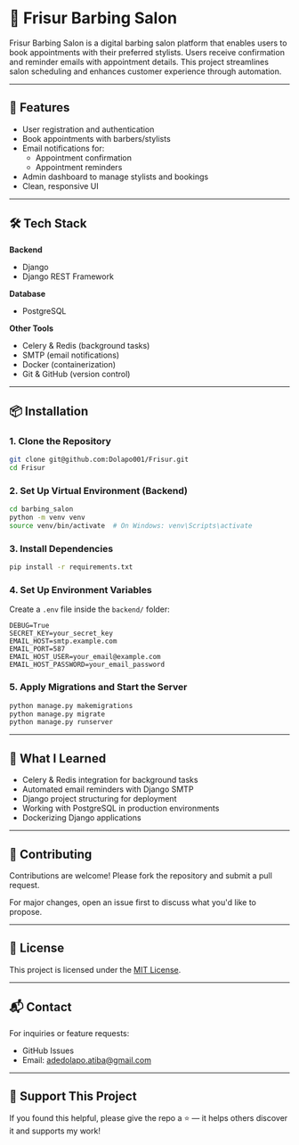 # 💈 Frisur Barbing Salon

Frisur Barbing Salon is a digital barbing salon platform that enables users to book appointments with their preferred stylists. Users receive confirmation and reminder emails with appointment details. This project streamlines salon scheduling and enhances customer experience through automation.

---

## 🚀 Features

- User registration and authentication
- Book appointments with barbers/stylists
- Email notifications for:
  - Appointment confirmation
  - Appointment reminders
- Admin dashboard to manage stylists and bookings
- Clean, responsive UI

---

## 🛠️ Tech Stack

**Backend**
- Django
- Django REST Framework

**Database**
- PostgreSQL

**Other Tools**
- Celery & Redis (background tasks)
- SMTP (email notifications)
- Docker (containerization)
- Git & GitHub (version control)

---


## 📦 Installation

### 1. Clone the Repository

```bash
git clone git@github.com:Dolapo001/Frisur.git
cd Frisur
```

### 2. Set Up Virtual Environment (Backend)

```bash
cd barbing_salon
python -m venv venv
source venv/bin/activate  # On Windows: venv\Scripts\activate
```

### 3. Install Dependencies

```bash
pip install -r requirements.txt
```

### 4. Set Up Environment Variables

Create a `.env` file inside the `backend/` folder:

```env
DEBUG=True
SECRET_KEY=your_secret_key
EMAIL_HOST=smtp.example.com
EMAIL_PORT=587
EMAIL_HOST_USER=your_email@example.com
EMAIL_HOST_PASSWORD=your_email_password
```

### 5. Apply Migrations and Start the Server

```bash
python manage.py makemigrations
python manage.py migrate
python manage.py runserver
```

---

## 🧠 What I Learned

* Celery & Redis integration for background tasks
* Automated email reminders with Django SMTP
* Django project structuring for deployment
* Working with PostgreSQL in production environments
* Dockerizing Django applications

---

## 🤝 Contributing

Contributions are welcome!
Please fork the repository and submit a pull request.

For major changes, open an issue first to discuss what you'd like to propose.

---

## 📄 License

This project is licensed under the [MIT License](https://github.com/Dolapo001/Frisur/blob/main/LICENSE).

---

## 📬 Contact

For inquiries or feature requests:

* GitHub Issues
* Email: [adedolapo.atiba@gmail.com](mailto:adedolapo.atiba@gmail.com) 

---

## 🌟 Support This Project

If you found this helpful, please give the repo a ⭐ — it helps others discover it and supports my work!
